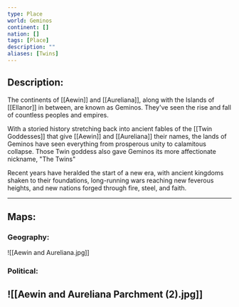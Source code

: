 ```yaml
---
type: Place
world: Geminos
continent: []
nation: []
tags: [Place]
description: ""
aliases: [Twins]
---
```


## Description:

The continents of [[Aewin]] and [[Aureliana]], along with the Islands of [[Ellanor]] in between, are known as Geminos. They've seen the rise and fall of countless peoples and empires. 

With a storied history stretching back into ancient fables of the [[Twin Goddesses]] that give [[Aewin]] and [[Aureliana]] their names, the lands of Geminos have seen everything from prosperous unity to calamitous collapse. Those Twin goddess also gave Geminos its more affectionate nickname, "The Twins"

Recent years have heralded the start of a new era, with ancient kingdoms shaken to their foundations, long-running wars reaching new feverous heights, and new nations forged through fire, steel, and faith.

---
## Maps:

### Geography:
![[Aewin and Aureliana.jpg]]
### Political:

![[Aewin and Aureliana Parchment (2).jpg]]
---





